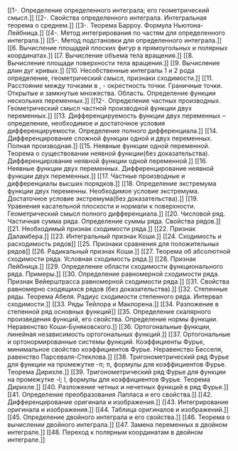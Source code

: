 [[1-. Определение определенного интеграла; его геометрический смысл.]]
[[2-. Свойства определенного интеграла.  Интегральная теорема о среднем.]]
[[3-. Теорема Барроу. Формула Ньютона-Лейбница.]]
[[4-. Метод интегрирования по частям для определенного интеграла.]]
[[5-. Метод подстановки для определенного интеграла.]]
[[6. Вычисление площадей плоских фигур в прямоугольных и полярных координатах.]]
[[7. Вычисление объема тела вращения.]]
[[8. Вычисление площади поверхности тела вращения.]]
[[9. Вычисление длин дуг кривых.]]
[[10. Несобственные интегралы 1 и 2 рода определение, геометрический смысл, признаки сходимости.]]
[[11. Расстояние между точками в  ,  - окрестность точки. Граничные точки. Открытые и замкнутые множества. Область. Определение функции нескольких переменных.]]
[[12-. Определение частных производных. Геометрический смысл частной производной функции двух переменных.]]
[[13. Дифференцируемость функции двух переменных – определение, необходимое и достаточное условия дифференцируемости. Определение полного дифференциала.]]
[[14. Дифференцирование сложной функции одной и двух переменных. Полная производная.]]
[[15. Неявные функции одной переменной. Теорема о существовании неявной функции(без доказательства). Дифференцирование неявной функции одной переменной.]]
[[16. Неявные функции двух переменных. Дифференцирование неявной функции двух переменных.]]
[[17. Частные производные и дифференциалы высших порядков.]]
[[18. Определение экстремума функции двух переменны. Необходимое условие экстремума. Достаточное условие экстремума(без доказательства).]]
[[19. Уравнения касательной плоскости и нормали к поверхности. Геометрический смысл полного дифференциала.]]
[[20. Числовой ряд. Частичная сумма ряда. Определение суммы ряда. Свойства рядов.]]
[[21. Необходимый признак сходимости ряда.]]
[[22. Признак Даламбера.]]
[[23. Интегральный признак Коши.]]
[[24. Сходимость и расходимость рядов]]
[[25. Признаки сравнения для положительных рядов]]
[[26. Радикальный признак Коши.]]
[[27. Теорема об абсолютной сходимости ряда. Условная сходимость ряда.]]
[[28. Признак Лейбница.]]
[[29. Определение области сходимости функционального ряда. Примеры.]]
[[30. Определение равномерной сходимости ряда. Признак Вейерштрасса равномерной сходимости ряда.]]
[[31. Свойства равномерно сходящихся рядов (без доказательства).]]
[[32. Степенные ряды. Теорема Абеля. Радиус сходимости степенного ряда. Интервал сходимости.]]
[[33. Ряды Тейлора и Маклорена.]]
[[34. Разложение в степенной ряд основных функций]]
[[35. Определение скалярного произведения функций, его свойства. Определение нормы функции. Неравенство Коши-Буняковского.]]
[[36. Ортогональные функции, линейная независимость ортогональных функций.]]
[[37. Ортогональные  и ортонормированные системы функций. Коэффициенты Фурье, минимальное свойство коэффициентов Фурье. Неравенство Бесселя, равенство Парсеваля-Стеклова.]]
[[38. Тригонометрический ряд Фурье для функции на промежутке -π; π, формулы для коэффициентов Фурье. Теорема Дирихле.]]
[[39. Тригонометрический ряд Фурье для функции на промежутке -l; l, формулы для коэффициентов Фурье. Теорема Дирихле.]]
[[40. Разложение четных и нечетных функций в ряд Фурье.]]
[[41. Определение преобразования Лапласа и его свойства.]]
[[42. Дифференцирование оригинала и изображения.]]
[[43. Интегрирование оригинала и изображения.]]
[[44. Таблица оригиналов и изображений.]]
[[45. Определение двойного интеграла и его свойства.]]
[[46.  Теорема о вычислении  двойного интеграла.]]
[[47.  Замена переменных в двойном интеграле.]]
[[48.  Переход к полярным координатам в двойном интеграле.]]
